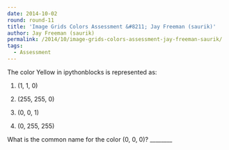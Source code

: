 ```yaml
---
date: 2014-10-02
round: round-11
title: 'Image Grids Colors Assessment &#8211; Jay Freeman (saurik)'
author: Jay Freeman (saurik)
permalink: /2014/10/image-grids-colors-assessment-jay-freeman-saurik/
tags:
  - Assessment
---
```

The color Yellow in ipythonblocks is represented as:

1) (1, 1, 0)

2) (255, 255, 0)

3) (0, 0, 1)

4) (0, 255, 255)

What is the common name for the color (0, 0, 0)? \___\_____
